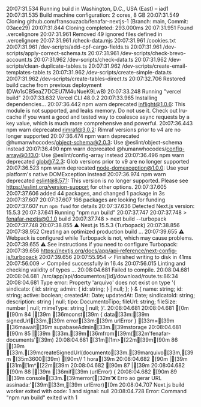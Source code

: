 20:07:31.534 Running build in Washington, D.C., USA (East) – iad1
20:07:31.535 Build machine configuration: 2 cores, 8 GB
20:07:31.549 Cloning github.com/fransouzacb/fenafar-nextjs-1 (Branch: main, Commit: 03ace29)
20:07:31.844 Cloning completed: 293.000ms
20:07:31.951 Found .vercelignore
20:07:31.961 Removed 49 ignored files defined in .vercelignore
20:07:31.961   /check-data.mjs
20:07:31.961   /cookies.txt
20:07:31.961   /dev-scripts/add-cpf-cargo-fields.ts
20:07:31.961   /dev-scripts/apply-correct-schema.ts
20:07:31.961   /dev-scripts/check-brevo-account.ts
20:07:31.962   /dev-scripts/check-data.ts
20:07:31.962   /dev-scripts/clean-duplicate-tables.ts
20:07:31.962   /dev-scripts/create-email-templates-table.ts
20:07:31.962   /dev-scripts/create-simple-data.ts
20:07:31.962   /dev-scripts/create-tables-direct.ts
20:07:32.706 Restored build cache from previous deployment (DWo1sCB5eaZ7DCEU7M4uNueK9LwB)
20:07:33.248 Running "vercel build"
20:07:33.632 Vercel CLI 48.0.2
20:07:33.965 Installing dependencies...
20:07:36.442 npm warn deprecated inflight@1.0.6: This module is not supported, and leaks memory. Do not use it. Check out lru-cache if you want a good and tested way to coalesce async requests by a key value, which is much more comprehensive and powerful.
20:07:36.443 npm warn deprecated rimraf@3.0.2: Rimraf versions prior to v4 are no longer supported
20:07:36.474 npm warn deprecated @humanwhocodes/object-schema@2.0.3: Use @eslint/object-schema instead
20:07:36.490 npm warn deprecated @humanwhocodes/config-array@0.13.0: Use @eslint/config-array instead
20:07:36.496 npm warn deprecated glob@7.2.3: Glob versions prior to v9 are no longer supported
20:07:36.523 npm warn deprecated node-domexception@1.0.0: Use your platform's native DOMException instead
20:07:36.974 npm warn deprecated eslint@8.57.1: This version is no longer supported. Please see https://eslint.org/version-support for other options.
20:07:37.605 
20:07:37.606 added 44 packages, and changed 1 package in 3s
20:07:37.607 
20:07:37.607 166 packages are looking for funding
20:07:37.607   run `npm fund` for details
20:07:37.636 Detected Next.js version: 15.5.3
20:07:37.641 Running "npm run build"
20:07:37.747 
20:07:37.748 > fenafar-nextjs@0.1.0 build
20:07:37.748 > next build --turbopack
20:07:37.748 
20:07:38.855    ▲ Next.js 15.5.3 (Turbopack)
20:07:38.856 
20:07:38.952    Creating an optimized production build ...
20:07:39.655  ⚠ Webpack is configured while Turbopack is not, which may cause problems.
20:07:39.655  ⚠ See instructions if you need to configure Turbopack:
20:07:39.656   https://nextjs.org/docs/app/api-reference/next-config-js/turbopack
20:07:39.656 
20:07:55.954  ✓ Finished writing to disk in 41ms
20:07:56.009  ✓ Compiled successfully in 16.4s
20:07:56.015    Linting and checking validity of types ...
20:08:04.681 Failed to compile.
20:08:04.681 
20:08:04.681 ./src/app/api/documentos/[id]/download/route.ts:86:34
20:08:04.681 Type error: Property 'arquivo' does not exist on type '{ sindicato: { id: string; admin: { id: string; } | null; }; } & { name: string; id: string; active: boolean; createdAt: Date; updatedAt: Date; sindicatoId: string; description: string | null; tipo: DocumentoTipo; fileUrl: string; fileSize: number | null; mimeType: string | null; }'.
20:08:04.681 
20:08:04.681 [0m [90m 84 |[39m     [36mconst[39m { data[33m:[39m signedUrl[33m,[39m error[33m:[39m urlError } [33m=[39m [36mawait[39m supabaseAdmin[33m.[39mstorage
20:08:04.681  [90m 85 |[39m       [33m.[39m[36mfrom[39m([32m'fenafar-documents'[39m)
20:08:04.681 [31m[1m>[22m[39m[90m 86 |[39m       [33m.[39mcreateSignedUrl(documento[33m.[39marquivo[33m,[39m [35m3600[39m) [90m// 1 hora[39m
20:08:04.682  [90m    |[39m                                  [31m[1m^[22m[39m
20:08:04.682  [90m 87 |[39m
20:08:04.682  [90m 88 |[39m     [36mif[39m (urlError) {
20:08:04.682  [90m 89 |[39m       console[33m.[39merror([32m'❌ Erro ao gerar URL assinada:'[39m[33m,[39m urlError)[0m
20:08:04.707 Next.js build worker exited with code: 1 and signal: null
20:08:04.728 Error: Command "npm run build" exited with 1